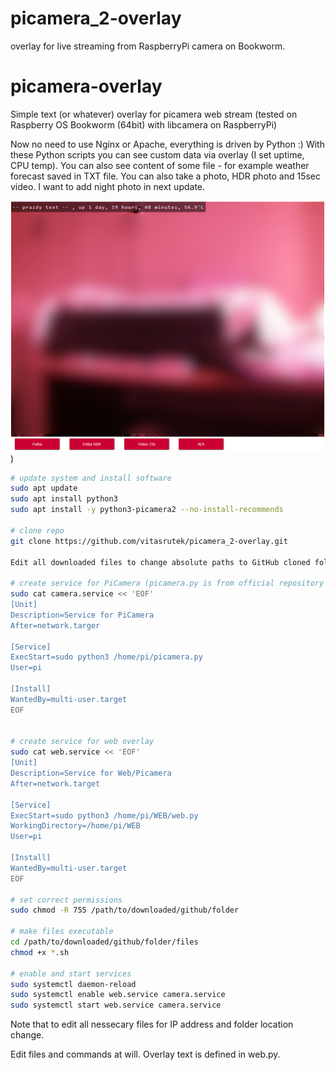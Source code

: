 # picamera_2-overlay
overlay for live streaming from RaspberryPi camera on Bookworm.

# picamera-overlay
Simple text (or whatever) overlay for picamera web stream (tested on Raspberry OS Bookworm (64bit) with libcamera on RaspberryPi)

Now no need to use Nginx or Apache, everything is driven by Python :)
With these Python scripts you can see custom data via overlay (I set uptime, CPU temp). You can also see content of some file - for example weather forecast saved in TXT file.
You can also take a photo, HDR photo and 15sec video. I want to add night photo in next update.

![screenshot](https://github.com/vitasrutek/picamera_2-overlay/blob/v2/files/screen.png))

```sh
# update system and install software
sudo apt update
sudo apt install python3
sudo apt install -y python3-picamera2 --no-install-recommends

# clone repo
git clone https://github.com/vitasrutek/picamera_2-overlay.git

Edit all downloaded files to change absolute paths to GitHub cloned folder

# create service for PiCamera (picamera.py is from official repository picamera2 - mjpeg_server - only edited for rotation and resolution)
sudo cat camera.service << 'EOF'
[Unit]
Description=Service for PiCamera
After=network.targer

[Service]
ExecStart=sudo python3 /home/pi/picamera.py
User=pi

[Install]
WantedBy=multi-user.target
EOF


# create service for web overlay
sudo cat web.service << 'EOF'
[Unit]
Description=Service for Web/Picamera
After=network.target

[Service]
ExecStart=sudo python3 /home/pi/WEB/web.py
WorkingDirectory=/home/pi/WEB
User=pi

[Install]
WantedBy=multi-user.target
EOF

# set correct permissions
sudo chmod -R 755 /path/to/downloaded/github/folder

# make files executable
cd /path/to/downloaded/github/folder/files
chmod +x *.sh

# enable and start services
sudo systemctl daemon-reload
sudo systemctl enable web.service camera.service
sudo systemctl start web.service camera.service
```


Note that to edit all nessecary files for IP address and folder location change.

Edit files and commands at will. Overlay text is defined in web.py.
